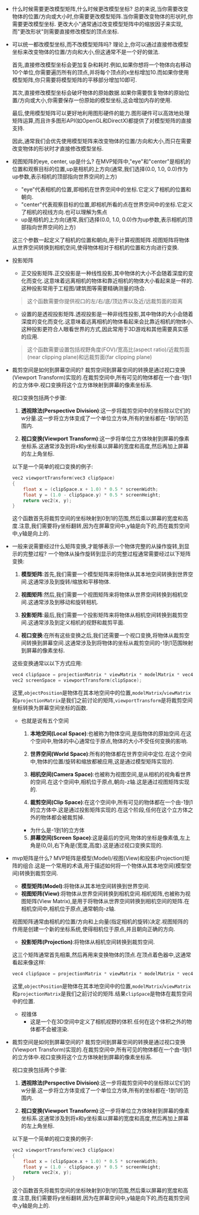 * 什么时候需要更改模型矩阵,什么时候更改模型坐标?
    总的来说,当你需要改变物体的位置/方向或大小时,你需要更改模型矩阵.当你需要改变物体的形状时,你需要更改模型坐标.
    更改大小"通常通过改变模型矩阵中的缩放因子来实现,而"更改形状"则需要直接修改模型的顶点坐标.

* 可以统一都改模型坐标,而不改模型矩阵吗?
    理论上,你可以通过直接修改模型坐标来改变物体的位置/方向和大小,但这通常不是一个好的做法.

    首先,直接修改模型坐标会更加复杂和耗时.例如,如果你想将一个物体向右移动10个单位,你需要遍历所有的顶点,并将每个顶点的x坐标增加10.而如果你使用模型矩阵,你只需要将模型矩阵的平移部分增加10即可.

    其次,直接修改模型坐标会破坏物体的原始数据.如果你需要恢复物体的原始位置/方向或大小,你需要保存一份原始的模型坐标,这会增加内存的使用.

    最后,使用模型矩阵可以更好地利用图形硬件的能力.图形硬件可以高效地处理矩阵运算,而且许多图形API(如OpenGL和DirectX)都提供了对模型矩阵的直接支持.

    因此,通常我们会优先使用模型矩阵来改变物体的位置/方向和大小,而只在需要改变物体的形状时才直接修改模型坐标.

* 视图矩阵的eye, center, up是什么?
    在MVP矩阵中,"eye"和"center"是相机的位置和观察目标的位置,up是相机的上方向(通常,我们选择(0.0, 1.0, 0.0)作为up参数,表示相机的顶部指向世界空间的上方)

    - "eye"代表相机的位置,即相机在世界空间中的坐标.它定义了相机的位置和朝向.
    - "center"代表观察目标的位置,即相机所看的点在世界空间中的坐标.它定义了相机的视线方向.也可以理解为焦点
    - up是相机的上方向(通常,我们选择(0.0, 1.0, 0.0)作为up参数,表示相机的顶部指向世界空间的上方)

    这三个参数一起定义了相机的位置和朝向,用于计算视图矩阵.视图矩阵将物体从世界空间转换到相机空间,使得物体相对于相机的位置和方向进行变换.

* 投影矩阵
    * 正交投影矩阵.正交投影是一种线性投影,其中物体的大小不会随着深度的变化而变化.这意味着远离相机的物体和靠近相机的物体大小看起来是一样的.这种投影常用于工程图/建筑图等需要精确测量的场合.
    > 这个函数需要你提供视口的左/右/底/顶边界以及近/远裁剪面的距离
    * 设置的是透视投影矩阵.透视投影是一种非线性投影,其中物体的大小会随着深度的变化而变化.这意味着远离相机的物体看起来会比靠近相机的物体小.这种投影更符合人眼看世界的方式,因此常用于3D游戏和其他需要真实感的应用.
    > 这个函数需要设置包括视野角度(FOV)/宽高比(aspect ratio)/近裁剪面(near clipping plane)和远裁剪面(far clipping plane)

* 裁剪空间是如何到屏幕空间的?
    裁剪空间到屏幕空间的转换是通过视口变换(Viewport Transform)实现的.在裁剪空间中,所有可见的物体都在一个由-1到1的立方体中.视口变换将这个立方体映射到屏幕的像素坐标系.

    视口变换包括两个步骤:

    1. **透视除法(Perspective Division)**:这一步将裁剪空间中的坐标除以它们的w分量.这一步将立方体变成了一个单位立方体,所有的坐标都在-1到1的范围内.

    2. **视口变换(Viewport Transform)**:这一步将单位立方体映射到屏幕的像素坐标系.这通常涉及到将x和y坐标乘以屏幕的宽度和高度,然后再加上屏幕的左上角坐标.

    以下是一个简单的视口变换的例子:

    ```cpp
    vec2 viewportTransform(vec3 clipSpace)
    {
        float x = (clipSpace.x + 1.0) * 0.5 * screenWidth;
        float y = (1.0 - clipSpace.y) * 0.5 * screenHeight;
        return vec2(x, y);
    }
    ```

    这个函数首先将裁剪空间的坐标映射到0到1的范围,然后乘以屏幕的宽度和高度.注意,我们需要将y坐标翻转,因为在屏幕空间中,y轴是向下的,而在裁剪空间中,y轴是向上的.

* 一般来说需要经过什么矩阵变换,才能够表示一个物体完整的从操作旋转,到显示的完整过程?
    一个物体从操作旋转到显示的完整过程通常需要经过以下矩阵变换:

    1. **模型矩阵**:首先,我们需要一个模型矩阵来将物体从其本地空间转换到世界空间.这通常涉及到旋转/缩放和平移物体.

    2. **视图矩阵**:然后,我们需要一个视图矩阵来将物体从世界空间转换到相机空间.这通常涉及到移动和旋转相机.

    3. **投影矩阵**:最后,我们需要一个投影矩阵来将物体从相机空间转换到裁剪空间.这通常涉及到定义相机的视野和裁剪平面.

    4. **视口变换**:在所有这些变换之后,我们还需要一个视口变换,将物体从裁剪空间转换到屏幕空间.这通常涉及到将物体的坐标从裁剪空间的-1到1范围映射到屏幕的像素坐标.

    这些变换通常以以下方式应用:

    ```c++
    vec4 clipSpace = projectionMatrix * viewMatrix * modelMatrix * vec4(objectPosition, 1.0);
    vec2 screenSpace = viewportTransform(clipSpace);
    ```

    这里,`objectPosition`是物体在其本地空间中的位置,`modelMatrix`/`viewMatrix`和`projectionMatrix`是我们之前讨论的矩阵,`viewportTransform`是将裁剪空间坐标转换为屏幕空间坐标的函数.
    * 也就是说有五个空间
      1. **本地空间(Local Space)**:也被称为物体空间,是指物体的原始空间.在这个空间中,物体的中心通常位于原点,物体的大小不受任何变换的影响.

      2. **世界空间(World Space)**:所有的物体都在世界空间中定位.在这个空间中,物体的位置/旋转和缩放都被应用,这是通过模型矩阵实现的.

      3. **相机空间(Camera Space)**:也被称为视图空间,是从相机的视角看世界的空间.在这个空间中,相机位于原点,朝向-z轴.这是通过视图矩阵实现的.

      4. **裁剪空间(Clip Space)**:在这个空间中,所有可见的物体都在一个由-1到1的立方体中.这是通过投影矩阵实现的.在这个阶段,任何在这个立方体之外的物体都会被裁剪掉.
        * 为什么是-1到1的立方体
      5. **屏幕空间(Screen Space)**:这是最后的空间,物体的坐标是像素值,左上角是(0,0),右下角是(宽度,高度).这是通过视口变换实现的.

* mvp矩阵是什么?
    MVP矩阵是模型(Model)/视图(View)和投影(Projection)矩阵的组合.这是一个常用的术语,用于描述如何将一个物体从其本地空间(模型空间)转换到裁剪空间.

    - **模型矩阵(Model)**:将物体从其本地空间转换到世界空间.
    - **视图矩阵(View)**:将物体从世界空间转换到相机空间.相机矩阵,也被称为视图矩阵(View Matrix),是用于将物体从世界空间转换到相机空间的矩阵.在相机空间中,相机位于原点,通常朝向-z轴.

    视图矩阵通常由相机的位置/方向和上向量(指定相机的旋转)决定.视图矩阵的作用是创建一个新的坐标系统,使得相机位于原点,并且朝向正确的方向.
    - **投影矩阵(Projection)**:将物体从相机空间转换到裁剪空间.

    这三个矩阵通常首先相乘,然后再用来变换物体的顶点.在顶点着色器中,这通常看起来像这样:

    ```c++
    vec4 clipSpace = projectionMatrix * viewMatrix * modelMatrix * vec4(objectPosition, 1.0);
    ```

    这里,`objectPosition`是物体在其本地空间中的位置,`modelMatrix`/`viewMatrix`和`projectionMatrix`是我们之前讨论的矩阵.结果`clipSpace`是物体在裁剪空间中的位置.

   - 视锥体
     - 这是一个在3D空间中定义了相机视野的体积.任何在这个体积之外的物体都不会被渲染.

* 裁剪空间是如何到屏幕空间的?
    裁剪空间到屏幕空间的转换是通过视口变换(Viewport Transform)实现的.在裁剪空间中,所有可见的物体都在一个由-1到1的立方体中.视口变换将这个立方体映射到屏幕的像素坐标系.

    视口变换包括两个步骤:

    1. **透视除法(Perspective Division)**:这一步将裁剪空间中的坐标除以它们的w分量.这一步将立方体变成了一个单位立方体,所有的坐标都在-1到1的范围内.

    2. **视口变换(Viewport Transform)**:这一步将单位立方体映射到屏幕的像素坐标系.这通常涉及到将x和y坐标乘以屏幕的宽度和高度,然后再加上屏幕的左上角坐标.

    以下是一个简单的视口变换的例子:

    ```cpp
    vec2 viewportTransform(vec3 clipSpace)
    {
        float x = (clipSpace.x + 1.0) * 0.5 * screenWidth;
        float y = (1.0 - clipSpace.y) * 0.5 * screenHeight;
        return vec2(x, y);
    }
    ```

    这个函数首先将裁剪空间的坐标映射到0到1的范围,然后乘以屏幕的宽度和高度.注意,我们需要将y坐标翻转,因为在屏幕空间中,y轴是向下的,而在裁剪空间中,y轴是向上的.